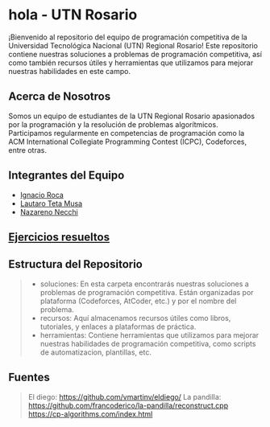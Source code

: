 # hola - UTN  Rosario
¡Bienvenido al repositorio del equipo de programación competitiva de la Universidad Tecnológica Nacional (UTN) Regional Rosario! Este repositorio contiene nuestras soluciones a problemas de programación competitiva, así como también recursos útiles y herramientas que utilizamos para mejorar nuestras habilidades en este campo.

## Acerca de Nosotros
Somos un equipo de estudiantes de la UTN Regional Rosario apasionados por la programación y la resolución de problemas algorítmicos. Participamos regularmente en competencias de programación como la ACM International Collegiate Programming Contest (ICPC), Codeforces, entre otras.

## Integrantes del Equipo
- [Ignacio Roca](https://github.com/RocaIgnacio1)
- [Lautaro Teta Musa](https://github.com/Lautarotetamusa)
- [Nazareno Necchi](https://github.com/nazanecchi)

## [Ejercicios resueltos](https://docs.google.com/spreadsheets/d/18TyYVvht5r-wOZdbLHg3YymKh-rfFnHDiK5WhfSbbhU/edit?gid=0#gid=0)

## Estructura del Repositorio
> + soluciones: En esta carpeta encontrarás nuestras soluciones a problemas de programación competitiva. Están organizadas por plataforma (Codeforces, AtCoder, etc.) y por el nombre del problema.
> + recursos: Aquí almacenamos recursos útiles como libros, tutoriales, y enlaces a plataformas de práctica.
> + herramientas: Contiene herramientas que utilizamos para mejorar nuestras habilidades de programación competitiva, como scripts de automatizacion, plantillas, etc.


## Fuentes
> El diego: https://github.com/vmartinv/eldiego/
> La pandilla: https://github.com/francoderico/la-pandilla/reconstruct.cpp
> https://cp-algorithms.com/index.html

